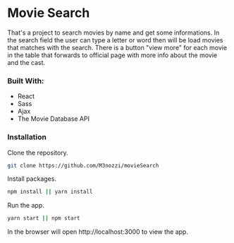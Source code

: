 # Movie Search

That's a project to search movies by name and get some informations.
In the search field the user can type a letter or word then will be load movies that matches with the search. 
There is a button "view more" for each movie in the table that forwards to official page with more info about the movie and the cast.

<!-- <p align="center">
  <img src="" />
</p> -->


### Built With:
* React
* Sass
* Ajax
* The Movie Database API

### Installation

 Clone the repository.
```sh
git clone https://github.com/M3nozzi/movieSearch
```
Install packages.
```sh
npm install || yarn install
```
Run the app.
```sh
yarn start || npm start
```
In the browser will open http://localhost:3000 to view the app.
